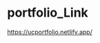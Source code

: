 # portfolio_Link

https://ucportfolio.netlify.app/


<!-- -------------------------------------------------- -->